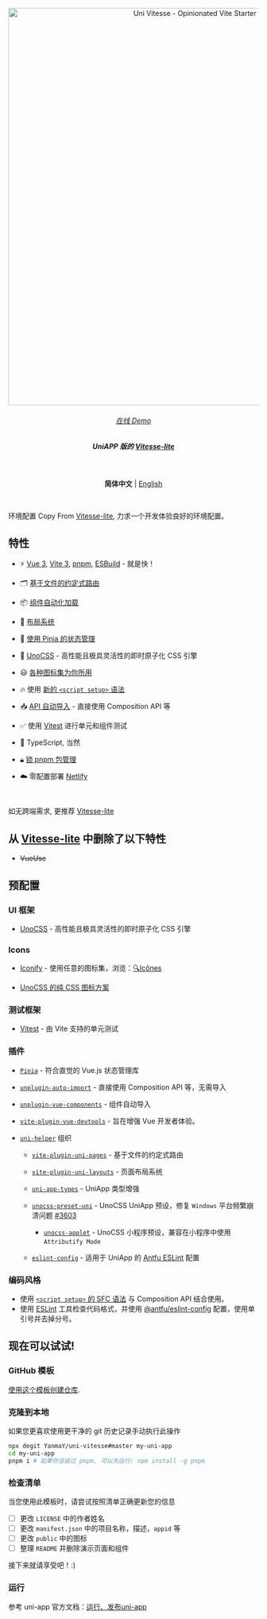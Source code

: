<p align='center'>
  <img src='https://user-images.githubusercontent.com/36911513/250519667-0b07fd60-968d-4d81-9185-1e8ac421ab02.png' alt='Uni Vitesse - Opinionated Vite Starter Template' width='800'/>
</p>

<h6 align='center'>
<a href="https://uni-vitesse.netlify.app/">在线 Demo</a>
</h6>

<h5 align='center'>
<b>UniAPP 版的 <a href="https://github.com/antfu/vitesse-lite">Vitesse-lite</a></b>
</h5>

<br/>

<p align='center'>
<b>简体中文</b> | <a href="https://github.com/YanmaY/uni-vitesse/blob/master/README.en-US.md">English</a>
</p>

<br/>

环境配置 Copy From [Vitesse-lite](https://github.com/antfu/vitesse-lite), 力求一个开发体验良好的环境配置。

## 特性

- ⚡️ [Vue 3](https://github.com/vuejs/core), [Vite 3](https://github.com/vitejs/vite), [pnpm](https://pnpm.io/), [ESBuild](https://github.com/evanw/esbuild) - 就是快！

- 🗂 [基于文件的约定式路由](https://github.com/YanmaY/uni-vitesse/tree/master/src/pages)

- 📦 [组件自动化加载](https://github.com/YanmaY/uni-vitesse/blob/master/src/components)

- 📑 [布局系统](https://github.com/YanmaY/uni-vitesse/tree/master/src/layouts)

- 🍍 [使用 Pinia 的状态管理](https://pinia.vuejs.org)

- 🎨 [UnoCSS](https://github.com/unocss/unocss) - 高性能且极具灵活性的即时原子化 CSS 引擎

- 😃 [各种图标集为你所用](https://github.com/antfu/unocss/tree/main/packages/preset-icons)

- 🔥 使用 [新的 `<script setup>` 语法](https://github.com/vuejs/rfcs/pull/227)

- 📥 [API 自动导入](https://github.com/YanmaY/uni-vitesse/tree/master/src/composables) - 直接使用 Composition API 等

- ✅ 使用 [Vitest](https://vitest.dev/) 进行单元和组件测试

- 🦾 TypeScript, 当然

- 🔒︎ [锁 pnpm 包管理](https://pnpm.io/only-allow-pnpm)

- ☁️ 零配置部署 [Netlify](https://www.netlify.com/)

<br>

如无跨端需求, 更推荐 [Vitesse-lite](https://github.com/antfu/vitesse-lite)

## 从 [Vitesse-lite](https://github.com/antfu/vitesse-lite) 中删除了以下特性

- ~~VueUse~~

## 预配置

### UI 框架

- [UnoCSS](https://github.com/antfu/unocss) - 高性能且极具灵活性的即时原子化 CSS 引擎

### Icons

- [Iconify](https://iconify.design) - 使用任意的图标集，浏览：[🔍Icônes](https://icones.netlify.app/)

- [UnoCSS 的纯 CSS 图标方案](https://github.com/antfu/unocss/tree/main/packages/preset-icons)

### 测试框架

- [Vitest](https://github.com/vitest-dev/vitest) - 由 Vite 支持的单元测试

### 插件

- [`Pinia`](https://pinia.vuejs.org) - 符合直觉的 Vue.js 状态管理库

- [`unplugin-auto-import`](https://github.com/antfu/unplugin-auto-import) - 直接使用 Composition API 等，无需导入

- [`unplugin-vue-components`](https://github.com/antfu/unplugin-vue-components) - 组件自动导入

- [`vite-plugin-vue-devtools`](https://github.com/webfansplz/vite-plugin-vue-devtools) - 旨在增强 Vue 开发者体验。

- [`uni-helper`](https://github.com/uni-helper) 组织

  - [`vite-plugin-uni-pages`](https://github.com/uni-helper/vite-plugin-uni-pages) - 基于文件的约定式路由

  - [`vite-plugin-uni-layouts`](https://github.com/uni-helper/vite-plugin-uni-layouts) - 页面布局系统

  - [`uni-app-types`](https://github.com/uni-helper/uni-app-types) - UniApp 类型增强

  - [`unocss-preset-uni`](https://github.com/uni-helper/unocss-preset-uni) - UnoCSS UniApp 预设，修复 `Windows` 平台频繁崩溃问题 [#3603](https://github.com/dcloudio/uni-app/issues/3603)

    - [`unocss-applet`](https://github.com/unocss-applet/unocss-applet) - UnoCSS 小程序预设，兼容在小程序中使用 `Attributify Mode`

  - [`eslint-config`](https://github.com/uni-helper/eslint-config) - 适用于 UniApp 的 [Antfu ESLint](https://github.com/antfu/eslint-config) 配置

### 编码风格

- 使用 [`<script setup>` 的 SFC 语法](https://github.com/vuejs/rfcs/pull/227) 与 Composition API 结合使用。
- 使用 [ESLint](https://eslint.org/) 工具检查代码格式，并使用 [@antfu/eslint-config](https://github.com/antfu/eslint-config) 配置，使用单引号并去掉分号。

## 现在可以试试!

### GitHub 模板

[使用这个模板创建仓库](https://github.com/YanmaY/uni-vitesse/generate).

### 克隆到本地

如果您更喜欢使用更干净的 git 历史记录手动执行此操作

```bash
npx degit YanmaY/uni-vitesse#master my-uni-app
cd my-uni-app
pnpm i # 如果你没装过 pnpm, 可以先运行: npm install -g pnpm
```

### 检查清单

当您使用此模板时，请尝试按照清单正确更新您的信息

- [ ] 更改 `LICENSE` 中的作者姓名
- [ ] 更改 `manifest.json` 中的项目名称，描述，`appid` 等
- [ ] 更改 `public` 中的图标
- [ ] 整理 `README` 并删除演示页面和组件

接下来就请享受吧！:)

### 运行

参考 uni-app 官方文档：[运行、发布uni-app](https://uniapp.dcloud.net.cn/quickstart-cli.html#%E8%BF%90%E8%A1%8C%E3%80%81%E5%8F%91%E5%B8%83uni-app)
